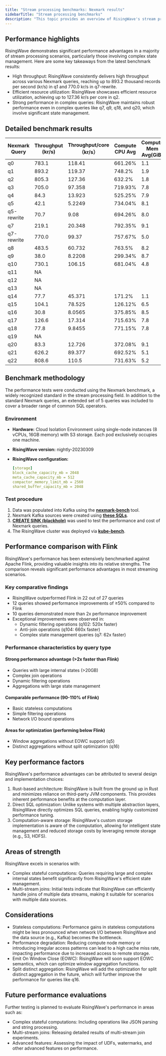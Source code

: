 ```yaml
---
title: "Stream processing benchmarks: Nexmark results"
sidebarTitle: "Stream processing benchmarks"
description: "This topic provides an overview of RisingWave's stream processing performance characteristics based on rigorous testing using the industry-standard Nexmark benchmark and an extended set of real-world SQL queries."
---
```


## Performance highlights

RisingWave demonstrates significant performance advantages in a majority of stream processing scenarios, particularly those involving complex state management. Here are some key takeaways from the latest benchmark results:

- High throughput: RisingWave consistently delivers high throughput across various Nexmark queries, reaching up to 893.2 thousand records per second (kr/s) in q1 and 770.0 kr/s in q7-rewrite.
- Efficient resource utilization: RisingWave showcases efficient resource utilization, achieving up to 127.36 kr/s per core in q2.
- Strong performance in complex queries: RisingWave maintains robust performance even in complex queries like q7, q9, q18, and q20, which involve significant state management.

## Detailed benchmark results

| **Nexmark Query** | **Throughput (kr/s)** | **Throughput/core（kr/s）** | **Compute CPU Avg** | **Compute Mem Avg(GiB)** | **Compactor CPU Avg** | **CompactorMem Avg(GiB)** |
| --- | --- | --- | --- | --- | --- | --- |
| q0 | 783.1 | 118.41 | 661.26% | 1.1 | 0.074% | 0.05 |
| q1 | 893.2 | 119.37 | 748.2% | 1.9 | 0.09% | 0.05 |
| q2 | 805.3 | 127.36 | 632.2% | 1.8 | 0.078% | 0.05 |
| q3 | 705.0 | 97.358 | 719.93% | 7.8 | 4.2% | 0.15 |
| q4 | 84.3 | 13.923 | 525.25% | 7.9 | 80.24% | 0.26 |
| q5 | 42.1 | 5.2249 | 734.04% | 8.1 | 71.72% | 0.23 |
| q5-rewrite | 70.7 | 9.08 | 694.26% | 8.0 | 83.99% | 0.26 |
| q7 | 219.1 | 20.348 | 792.35% | 9.1 | 284.44% | 0.48 |
| q7-rewrite | 770.0 | 99.37  | 757.67% | 5.0 | 17.21% | 0.14 |
| q8 | 483.5 | 60.732 | 763.5% | 8.2 | 32.62% | 0.30 |
| q9 | 38.0 | 8.2208 | 299.34% | 8.7 | 162.9% | 0.49 |
| q10 | 730.1 | 106.15 | 681.04% | 4.8 | 6.77% | 0.14 |
| q11 | NA |  |  |  |  |  |
| q12 | NA |  |  |  |  |  |
| q13 | NA |  |  |  |  |  |
| q14 | 77.7 | 45.371 | 171.2% | 1.1 | 0.055% | 0.05 |
| q15 | 104.1 | 78.525 | 126.12% | 6.5 | 6.45% | 0.078 |
| q16 | 30.8 | 8.0565 | 375.85% | 8.5 | 6.45% | 0.093 |
| q17 | 126.6 | 17.314 | 715.63% | 7.8 | 15.57% | 0.20 |
| q18 | 77.8 | 9.8455 | 771.15% | 7.8 | 19.06% | 0.23 |
| q19 | NA |  |  |  |  |  |
| q20 | 83.3 | 12.726 | 372.08% | 9.1 | 282.46% | 0.56 |
| q21 | 626.2 | 89.377 | 692.52% | 5.1 | 8.11% | 0.20 |
| q22 | 808.6 | 110.5 | 731.63% | 5.2 | 0.16% | 0.12Z |


## Benchmark methodology

The performance tests were conducted using the Nexmark benchmark, a widely recognized standard in the stream processing field. In addition to the standard Nexmark queries, an extended set of 5 queries was included to cover a broader range of common SQL operators.

### Environment

- **Hardware:** Cloud Isolation Environment using single-node instances (8 vCPUs, 16GB memory) with S3 storage. Each pod exclusively occupies one machine.
- **RisingWave version:** nightly-20230309
- **RisingWave configuration:**
    
    ```yaml
    [storage]
    block_cache_capacity_mb = 2048
    meta_cache_capacity_mb = 512
    compactor_memory_limit_mb = 2560
    shared_buffer_capacity_mb = 2048
    ```
    

### Test procedure

1. Data was populated into Kafka using the [**nexmark-bench**](https://github.com/risingwavelabs/nexmark-bench) tool.
2. Nexmark Kafka sources were created using [**these SQLs**](https://github.com/risingwavelabs/kube-bench/blob/main/manifests/nexmark/nexmark-kafka-sources.template.yaml#L64).
3. [**CREATE SINK (blackhole)**](https://github.com/risingwavelabs/kube-bench/blob/main/manifests/nexmark/nexmark-sinks.template.yaml) was used to test the performance and cost of Nexmark queries.
4. The RisingWave cluster was deployed via [**kube-bench**](https://github.com/aquasecurity/kube-bench).


## Performance comparison with Flink

RisingWave's performance has been extensively benchmarked against Apache Flink, providing valuable insights into its relative strengths. The comparison reveals significant performance advantages in most streaming scenarios.

### Key comparative findings

- RisingWave outperformed Flink in 22 out of 27 queries
- 12 queries showed performance improvements of ≥50% compared to Flink
- 10 queries demonstrated more than 2x performance improvement
- Exceptional improvements were observed in:
  - Dynamic filtering operations (q102: 520x faster)
  - Anti-join operations (q104: 660x faster)
  - Complex state management queries (q7: 62x faster)

### Performance characteristics by query type

#### Strong performance advantage (>2x faster than Flink)
- Queries with large internal states (>20GB)
- Complex join operations
- Dynamic filtering operations
- Aggregations with large state management

#### Comparable performance (90-110% of Flink)
- Basic stateless computations
- Simple filtering operations
- Network I/O bound operations

#### Areas for optimization (performing below Flink)
- Window aggregations without EOWC support (q5)
- Distinct aggregations without split optimization (q16)


## Key performance factors

RisingWave's performance advantages can be attributed to several design and implementation choices:

1. Rust-based architecture: RisingWave is built from the ground up in Rust and minimizes reliance on third-party JVM components. This provides inherent performance benefits at the computation layer.
2. Direct SQL optimization: Unlike systems with multiple abstraction layers, RisingWave directly optimizes SQL queries, enabling highly customized performance tuning.
3. Computation-aware storage: RisingWave's custom storage implementation is aware of the computation, allowing for intelligent state management and reduced storage costs by leveraging remote storage (e.g., S3, HDFS).

## Areas of strength

RisingWave excels in scenarios with:

- Complex stateful computations: Queries requiring large and complex internal states benefit significantly from RisingWave's efficient state management.
- Multi-stream joins: Initial tests indicate that RisingWave can efficiently handle joins of multiple data streams, making it suitable for scenarios with multiple data sources.

## Considerations

- Stateless computations: Performance gains in stateless computations might be less pronounced when network I/O between RisingWave and the data source (e.g., Kafka) becomes the bottleneck.
- Performance degradation: Reducing compute node memory or introducing irregular access patterns can lead to a high cache miss rate, impacting performance due to increased access to remote storage.
- Emit On Window Close (EOWC): RisingWave will soon support EOWC semantics, which can optimize window aggregation functions.
- Split distinct aggregation: RisingWave will add the optimization for split distinct aggregation in the future, which will further improve the performance for queries like q16.

## Future performance evaluations

Further testing is planned to evaluate RisingWave's performance in areas such as:

- Complex stateful computations: Including operations like JSON parsing and string processing.
- Multi-stream joins: Releasing detailed results of multi-stream join experiments.
- Advanced features: Assessing the impact of UDFs, watermarks, and other advanced features on performance.
